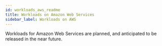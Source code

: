 ```yaml
---
id: workloads_aws_readme
title: Workloads on Amazon Web Services
sidebar_label: Workloads on AWS
---
```


Workloads for Amazon Web Services are planned, and anticipated to be released in the near future.
